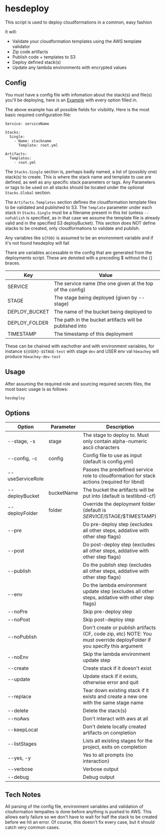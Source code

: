 # hesdeploy

This script is used to deploy cloudformations in a common, easy fashion

It will:
- Validate your cloudformation templates using the AWS template validator
- Zip code artifacts
- Publish code + templates to S3
- Deploy defined stack(s)
- Update any lambda environments with encrypted values

## Config
You must have a config file with infomation about the stack(s) and file(s) you'll be deploying, here is an [Example](example.yml) with every option filled in.

The above example has all possible fields for visibility. Here is the most basic required configuration file:
```
Service: serviceName

Stacks:
  Single:
    - Name: stackname
      Template: root.yml

Artifacts:
  Templates:
    - root.yml
```
The `Stacks.Single` section is, perhaps badly named, a list of (possibly one) stack(s) to create. This is where the stack name and template to use are defined, as well as any specific stack parameters or tags. Any Parameters or tags to be used on all stacks should be located under the optional `Stacks.Global` section.

The `Artifacts.Templates` section defines the cloudformation template files to be validated and published to S3. The `Template` parameter under each stack in `Stacks.Single` must be a filename present in this list (unless `--noPublish` is specified, as in that case we assume the template file is already valid and in the specified S3 deployBucket). This section does NOT define stacks to be created, only cloudformations to validate and publish.

Any variables like `${FOO}` is assumed to be an environment variable and if it's not found hesdeploy will fail

There are variables accessable in the config that are generated from the deployments script. These are denoted with a preceding $ without the {} braces.

| Key         | Value
|-------------|------------
| SERVICE     | The service name (the one given at the top of the config)
| STAGE       | The stage being deployed (given by --stage)
| DEPLOY_BUCKET | The name of the bucket being deployed to
| DEPLOY_FOLDER | The path in the bucket artifacts will be published into
| TIMESTAMP   | The timestamp of this deployment

These can be chained with eachother and with environment variables, for instance `${USER}-$STAGE-test` with stage `dev` and USER env val `hbeachey` will produce `hbeachey-dev-test`

## Usage

After assuming the required role and sourcing required secrets files, the most basic usage is as follows:
```
hesdeploy
```

## Options
| Option      | Parameter  | Description
|-------------|------------|------------
| --stage, -s | stage | The stage to deploy to. Must only contain alpha-numeric ascii characters
| --config, -c | config | Config file to use as input (default is config.yml)
| --useServiceRole | | Passes the predefined service role to cloudformation for stack actions (required for libnd)
| --deployBucket | bucketName | The bucket the artifacts will be put into (default is testlibnd-cf)
| --deployFolder | folder | Override the deployment folder (default is $SERVICE/$STAGE/$TIMESTAMP)
| --pre | | Do pre-deploy step (excludes all other steps, addative with other step flags)
| --post | | Do post-deploy step (excludes all other steps, addative with other step flags)
| --publish | | Do the publish step (excludes all other steps, addative with other step flags)
| --env | | Do the lambda environment update step (excludes all other steps, addative with other step flags)
| --noPre | | Skip pre-deploy step
| --noPost | | Skip post-deploy step
| --noPublish | | Don't create or publish artifacts (CF, code zip, etc) NOTE: You must override deployFolder if you specify this argument
| --noEnv | | Skip the lambda environment update step
| --create | | Create stack if it doesn't exist
| --update | | Update stack if it exists, otherwise error and quit
| --replace | | Tear down existing stack if it exists and create a new one with the same stage name
| --delete | | Delete the stack(s)
| --noAws | | Don't interact with aws at all
| --keepLocal | | Don't delete locally created artifacts on completion
| --listStages | | Lists all existing stages for the project, exits on completion
| --yes, -y | | Yes to all prompts (no interaction)
| --verbose | | Verbose output
| --debug | | Debug output


## Tech Notes
All parsing of the config file, environment variables and validation of clouformation tempaltes is done before anything is pushed to AWS. This allows early failure so we don't have to wait for half the stack to be created before we hit an error. Of course, this doesn't fix every case, but it should catch very common cases.
